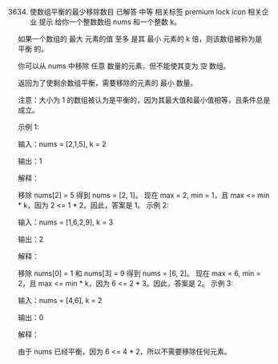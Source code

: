 3634. 使数组平衡的最少移除数目
已解答
中等
相关标签
premium lock icon
相关企业
提示
给你一个整数数组 nums 和一个整数 k。

如果一个数组的 最大 元素的值 至多 是其 最小 元素的 k 倍，则该数组被称为是 平衡 的。

你可以从 nums 中移除 任意 数量的元素，但不能使其变为 空 数组。

返回为了使剩余数组平衡，需要移除的元素的 最小 数量。

注意：大小为 1 的数组被认为是平衡的，因为其最大值和最小值相等，且条件总是成立。

 

示例 1:

输入：nums = [2,1,5], k = 2

输出：1

解释：

移除 nums[2] = 5 得到 nums = [2, 1]。
现在 max = 2, min = 1，且 max <= min * k，因为 2 <= 1 * 2。因此，答案是 1。
示例 2:

输入：nums = [1,6,2,9], k = 3

输出：2

解释：

移除 nums[0] = 1 和 nums[3] = 9 得到 nums = [6, 2]。
现在 max = 6, min = 2，且 max <= min * k，因为 6 <= 2 * 3。因此，答案是 2。
示例 3:

输入：nums = [4,6], k = 2

输出：0

解释：

由于 nums 已经平衡，因为 6 <= 4 * 2，所以不需要移除任何元素。